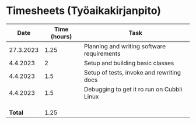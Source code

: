 # Timesheets (Työaikakirjanpito)

| **Date**  | **Time (hours)** | **Task**                                   |
|-----------|------------------|--------------------------------------------|
| 27.3.2023 | 1.25             | Planning and writing software requirements |
| 4.4.2023  | 2                | Setup and building basic classes           |
| 4.4.2023  | 1.5              | Setup of tests, invoke and rewriting docs  |
| 4.4.2023  | 1.5              | Debugging to get it ro run on Cubbli Linux |
|           |                  |                                            |
|           |                  |                                            |
|           |                  |                                            |
| **Total** | 1.25             |                                            |
